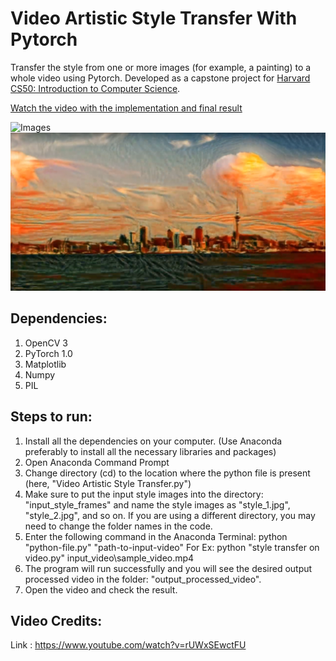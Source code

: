 [//]: # (Image Reference)

[image1]: ./readme_images/images.PNG "Images"
[image2]: ./readme_images/video.PNG "Videos"

# Video Artistic Style Transfer With Pytorch
Transfer the style from one or more images (for example, a painting) to a whole video using Pytorch. 
Developed as a capstone project for [Harvard CS50: Introduction to Computer Science](https://online-learning.harvard.edu/course/cs50-introduction-computer-science).

[Watch the video with the implementation and final result](https://www.youtube.com/watch?v=jqcolu3l644)

![Images][image1]
![Videos][image2]

## Dependencies:
1. OpenCV 3
2. PyTorch 1.0
3. Matplotlib
4. Numpy
5. PIL

## Steps to run:
1. Install all the dependencies on your computer. (Use Anaconda preferably to install all the necessary libraries and packages)
2. Open Anaconda Command Prompt
3. Change directory (cd) to the location where the python file is present (here, "Video Artistic Style Transfer.py")
4. Make sure to put the input style images into the directory: "input_style_frames" and name the style images as "style_1.jpg", "style_2.jpg", and so on. If you are using a different directory, you may need to change the folder names in the code.
5. Enter the following command in the Anaconda Terminal: python "python-file.py" "path-to-input-video"
  For Ex: python "style transfer on video.py" input_video\sample_video.mp4
6. The program will run successfully and you will see the desired output processed video in the folder: "output_processed_video".
7. Open the video and check the result.

## Video Credits:
Link : https://www.youtube.com/watch?v=rUWxSEwctFU

